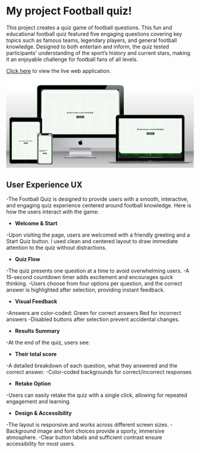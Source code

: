 # My project Football quiz!

This project creates a quiz game of football questions. This fun and educational football quiz featured five engaging questions covering key topics such as famous teams, legendary players, and general football knowledge.
Designed to both entertain and inform, the quiz tested participants' understanding of the sport’s history and current stars, making it an enjoyable challenge for football fans of all levels.

[Click here](https://parre87.github.io/projekt2/) to view the live web application.

![Responsive Mockup](https://github.com/Parre87/projekt2/blob/main/assets/images/mockupprojekt2.png)

## User Experience UX

-The Football Quiz is designed to provide users with a smooth, interactive, and engaging quiz experience centered around football knowledge. Here is how the users interact with the game:

- __Welcome & Start__

-Upon visiting the page, users are welcomed with a friendly greeting and a Start Quiz button.
 I used clean and centered layout to draw immediate attention to the quiz without distractions.

- __Quiz Flow__

-The quiz presents one question at a time to avoid overwhelming users.
-A 15-second countdown timer adds excitement and encourages quick thinking.
-Users choose from four options per question, and the correct answer is highlighted after selection, providing instant feedback.

- __Visual Feedback__

-Answers are color-coded:
 Green for correct answers
 Red for incorrect answers
-Disabled buttons after selection prevent accidental changes.

- __Results Summary__

-At the end of the quiz, users see:

- __Their total score__

-A detailed breakdown of each question, what they answered and the correct answer.
-Color-coded backgrounds for correct/incorrect responses

- __Retake Option__

-Users can easily retake the quiz with a single click, allowing for repeated engagement and learning.

- __Design & Accessibility__

-The layout is responsive and works across different screen sizes.
-Background image and font choices provide a sporty, immersive atmosphere.
-Clear button labels and sufficient contrast ensure accessibility for most users.

